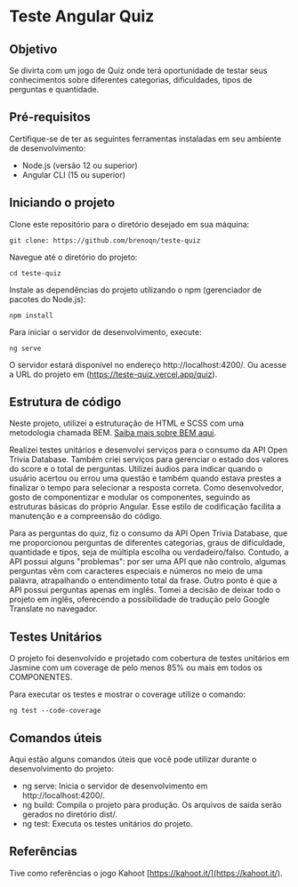 # Teste Angular Quiz

## Objetivo

Se divirta com um jogo de Quiz onde terá oportunidade de testar seus conhecimentos sobre diferentes categorias, dificuldades, tipos de perguntas e quantidade.

## Pré-requisitos

Certifique-se de ter as seguintes ferramentas instaladas em seu ambiente de desenvolvimento:

* Node.js (versão 12 ou superior)
* Angular CLI (15 ou superior)

## Iniciando o projeto

Clone este repositório para o diretório desejado em sua máquina:

```
git clone: https://github.com/brenoqn/teste-quiz
```

Navegue até o diretório do projeto:

```
cd teste-quiz
```

Instale as dependências do projeto utilizando o npm (gerenciador de pacotes do Node.js):

```
npm install
```

Para iniciar o servidor de desenvolvimento, execute:

```
ng serve
```

O servidor estará disponível no endereço http://localhost:4200/. Ou acesse a URL do projeto em (https://teste-quiz.vercel.app/quiz).

## Estrutura de código

Neste projeto, utilizei a estruturação de HTML e SCSS com uma metodologia chamada BEM. [Saiba mais sobre BEM aqui](https://desenvolvimentoparaweb.com/css/bem/).

Realizei testes unitários e desenvolvi serviços para o consumo da API Open Trivia Database. Também criei serviços para gerenciar o estado dos valores do score e o total de perguntas. Utilizei áudios para indicar quando o usuário acertou ou errou uma questão e também quando estava prestes a finalizar o tempo para selecionar a resposta correta. Como desenvolvedor, gosto de componentizar e modular os componentes, seguindo as estruturas básicas do próprio Angular. Esse estilo de codificação facilita a manutenção e a compreensão do código.

Para as perguntas do quiz, fiz o consumo da API Open Trivia Database, que me proporcionou perguntas de diferentes categorias, graus de dificuldade, quantidade e tipos, seja de múltipla escolha ou verdadeiro/falso. Contudo, a API possui alguns "problemas": por ser uma API que não controlo, algumas perguntas vêm com caracteres especiais e números no meio de uma palavra, atrapalhando o entendimento total da frase. Outro ponto é que a API possui perguntas apenas em inglês. Tomei a decisão de deixar todo o projeto em inglês, oferecendo a possibilidade de tradução pelo Google Translate no navegador.

## Testes Unitários

O projeto foi desenvolvido e projetado com cobertura de testes unitários em Jasmine com um coverage de pelo menos 85% ou mais em todos os COMPONENTES.

Para executar os testes e mostrar o coverage utilize o comando:

```
ng test --code-coverage
```

## Comandos úteis

Aqui estão alguns comandos úteis que você pode utilizar durante o desenvolvimento do projeto:

* ng serve: Inicia o servidor de desenvolvimento em http://localhost:4200/.
* ng build: Compila o projeto para produção. Os arquivos de saída serão gerados no diretório dist/.
* ng test: Executa os testes unitários do projeto.

## Referências

Tive como referências o jogo Kahoot [https://kahoot.it/](https://kahoot.it/).


